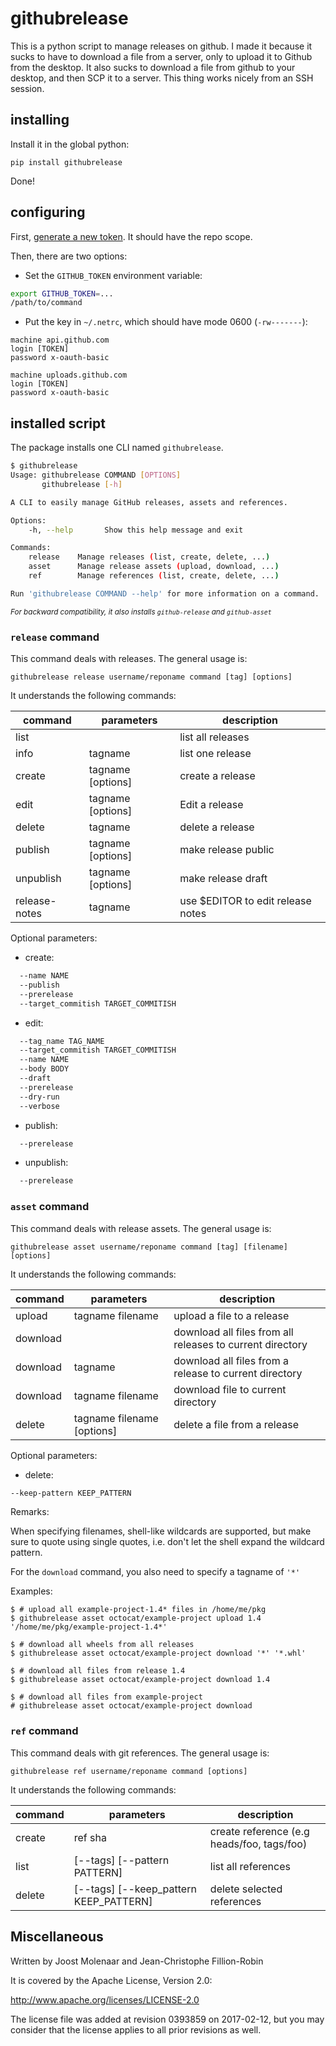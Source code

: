 # githubrelease

This is a python script to manage releases on github. I made it because it
sucks to have to download a file from a server, only to upload it to Github
from the desktop. It also sucks to download a file from github to your 
desktop, and then SCP it to a server. This thing works nicely from an SSH 
session.

## installing 

Install it in the global python:

```
pip install githubrelease
```

Done!

## configuring

First, [generate a new token](https://help.github.com/articles/creating-an-access-token-for-command-line-use). It should have
the repo scope.

Then, there are two options:

* Set the `GITHUB_TOKEN` environment variable:

```bash
export GITHUB_TOKEN=...
/path/to/command
```

* Put the key in `~/.netrc`, which should have mode 0600 (`-rw-------`):

```
machine api.github.com
login [TOKEN]
password x-oauth-basic

machine uploads.github.com
login [TOKEN]
password x-oauth-basic
```

## installed script

The package installs one CLI named ``githubrelease``.

```bash
$ githubrelease 
Usage: githubrelease COMMAND [OPTIONS]
       githubrelease [-h]

A CLI to easily manage GitHub releases, assets and references.

Options:
    -h, --help       Show this help message and exit

Commands:
    release    Manage releases (list, create, delete, ...)
    asset      Manage release assets (upload, download, ...)
    ref        Manage references (list, create, delete, ...)

Run 'githubrelease COMMAND --help' for more information on a command.
```

<small>*For backward compatibility, it also installs `github-release` and `github-asset`*</small>

### ``release`` command

This command deals with releases. The general usage is:

    githubrelease release username/reponame command [tag] [options]

It understands the following commands:

| command       | parameters        | description                       |
|---------------|-------------------|-----------------------------------|
| list          |                   | list all releases                 |
| info          | tagname           | list one release                  |
| create        | tagname [options] | create a release                  |
| edit          | tagname [options] | Edit a release                    |
| delete        | tagname           | delete a release                  |
| publish       | tagname [options] | make release public               |
| unpublish     | tagname [options] | make release draft                |
| release-notes | tagname           | use $EDITOR to edit release notes |

Optional parameters:

* create:

```bash
  --name NAME
  --publish
  --prerelease
  --target_commitish TARGET_COMMITISH
```

* edit:

```bash
  --tag_name TAG_NAME
  --target_commitish TARGET_COMMITISH
  --name NAME
  --body BODY
  --draft
  --prerelease
  --dry-run
  --verbose
```

* publish:

```bash
  --prerelease
```

* unpublish:

```bash
  --prerelease
```


### ``asset`` command

This command deals with release assets. The general usage is:

    githubrelease asset username/reponame command [tag] [filename] [options]

It understands the following commands:

| command   | parameters                 | description                                               |
|-----------|----------------------------|-----------------------------------------------------------|
| upload    | tagname filename           | upload a file to a release                                |
| download  |                            | download all files from all releases to current directory |
| download  | tagname                    | download all files from a release to current directory    |
| download  | tagname filename           | download file to current directory                        |
| delete    | tagname filename [options] | delete a file from a release                              |


Optional parameters:

* delete:

```bash
--keep-pattern KEEP_PATTERN
```


Remarks:

When specifying filenames, shell-like wildcards are supported, but make sure to
quote using single quotes, i.e. don't let the shell expand the wildcard pattern.

For the `download` command, you also need to specify a tagname of `'*'`

Examples:

```
$ # upload all example-project-1.4* files in /home/me/pkg
$ githubrelease asset octocat/example-project upload 1.4 '/home/me/pkg/example-project-1.4*'

$ # download all wheels from all releases
$ githubrelease asset octocat/example-project download '*' '*.whl'

$ # download all files from release 1.4
$ githubrelease asset octocat/example-project download 1.4

$ # download all files from example-project
# githubrelease asset octocat/example-project download
```

### ``ref`` command

This command deals with git references. The general usage is:

    githubrelease ref username/reponame command [options]

It understands the following commands:

| command   | parameters                             | description                                |
|-----------|----------------------------------------|--------------------------------------------|
| create    | ref sha                                | create reference (e.g heads/foo, tags/foo) |
| list      | [--tags] [--pattern PATTERN]           | list all references                        |
| delete    | [--tags] [--keep_pattern KEEP_PATTERN] | delete selected references                 |


## Miscellaneous

Written by Joost Molenaar and Jean-Christophe Fillion-Robin

It is covered by the Apache License, Version 2.0:

http://www.apache.org/licenses/LICENSE-2.0

The license file was added at revision 0393859 on 2017-02-12, but you may
consider that the license applies to all prior revisions as well.